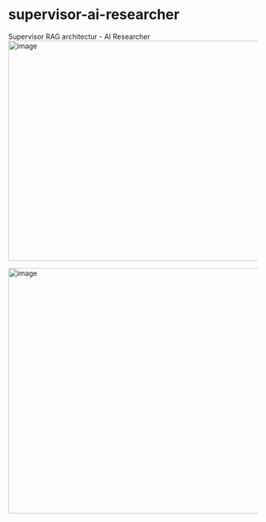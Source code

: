 # supervisor-ai-researcher
Supervisor RAG architectur - AI Researcher
<img width="553" height="445" alt="image" src="https://github.com/user-attachments/assets/34c9d99e-4c8e-4bd7-b4a2-10b1933f11d0" />

<img width="1220" height="496" alt="image" src="https://github.com/user-attachments/assets/cea10268-0ae2-4349-9b3d-7db2eeba9bdc" />


